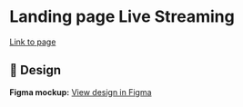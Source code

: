 # Landing page Live Streaming
[Link to page](https://superpnz.github.io/landing_live_streaming/)
## 🎨 Design
**Figma mockup:** [View design in Figma](https://www.figma.com/design/QqRjLgoPQ43mdfzHl66Ua3/live-streaming--design-?node-id=1-3&t=BkkohFBzYO6bQTQK-0)

